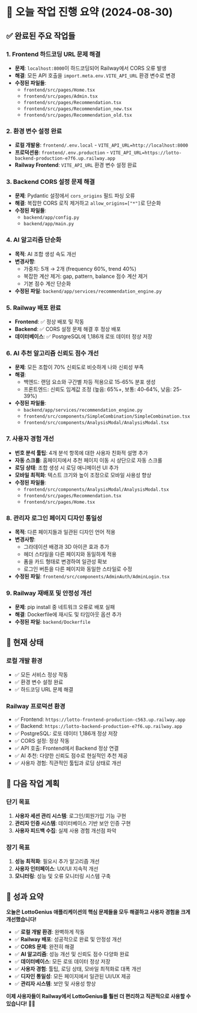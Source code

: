 # 🎯 오늘 작업 진행 요약 (2024-08-30)

## ✅ 완료된 주요 작업들

### 1. **Frontend 하드코딩 URL 문제 해결**
- **문제**: `localhost:8000`이 하드코딩되어 Railway에서 CORS 오류 발생
- **해결**: 모든 API 호출을 `import.meta.env.VITE_API_URL` 환경 변수로 변경
- **수정된 파일들**:
  - `frontend/src/pages/Home.tsx`
  - `frontend/src/pages/Admin.tsx`
  - `frontend/src/pages/Recommendation.tsx`
  - `frontend/src/pages/Recommendation_new.tsx`
  - `frontend/src/pages/Recommendation_old.tsx`

### 2. **환경 변수 설정 완료**
- **로컬 개발용**: `frontend/.env.local` - `VITE_API_URL=http://localhost:8000`
- **프로덕션용**: `frontend/.env.production` - `VITE_API_URL=https://lotto-backend-production-e7f6.up.railway.app`
- **Railway Frontend**: `VITE_API_URL` 환경 변수 설정 완료

### 3. **Backend CORS 설정 문제 해결**
- **문제**: Pydantic 설정에서 `cors_origins` 필드 파싱 오류
- **해결**: 복잡한 CORS 로직 제거하고 `allow_origins=["*"]`로 단순화
- **수정된 파일들**:
  - `backend/app/config.py`
  - `backend/app/main.py`

### 4. **AI 알고리즘 단순화**
- **목적**: AI 조합 생성 속도 개선
- **변경사항**:
  - 가중치: 5개 → 2개 (frequency 60%, trend 40%)
  - 복잡한 계산 제거: gap, pattern, balance 점수 계산 제거
  - 기본 점수 계산 단순화
- **수정된 파일**: `backend/app/services/recommendation_engine.py`

### 5. **Railway 배포 완료**
- **Frontend**: ✅ 정상 배포 및 작동
- **Backend**: ✅ CORS 설정 문제 해결 후 정상 배포
- **데이터베이스**: ✅ PostgreSQL에 1,186개 로또 데이터 정상 저장

### 6. **AI 추천 알고리즘 신뢰도 점수 개선**
- **문제**: 모든 조합이 70% 신뢰도로 비슷하게 나와 신뢰성 부족
- **해결**: 
  - 백엔드: 랜덤 요소와 구간별 차등 적용으로 15-65% 분포 생성
  - 프론트엔드: 신뢰도 임계값 조정 (높음: 65%+, 보통: 40-64%, 낮음: 25-39%)
- **수정된 파일들**:
  - `backend/app/services/recommendation_engine.py`
  - `frontend/src/components/SimpleCombination/SimpleCombination.tsx`
  - `frontend/src/components/AnalysisModal/AnalysisModal.tsx`

### 7. **사용자 경험 개선**
- **번호 분석 툴팁**: 4개 분석 항목에 대한 사용자 친화적 설명 추가
- **자동 스크롤**: 홈페이지에서 추천 페이지 이동 시 상단으로 자동 스크롤
- **로딩 상태**: 조합 생성 시 로딩 애니메이션 UI 추가
- **모바일 최적화**: 텍스트 크기와 높이 조정으로 모바일 사용성 향상
- **수정된 파일들**:
  - `frontend/src/components/AnalysisModal/AnalysisModal.tsx`
  - `frontend/src/pages/Recommendation.tsx`
  - `frontend/src/pages/Home.tsx`

### 8. **관리자 로그인 페이지 디자인 통일성**
- **목적**: 다른 페이지들과 일관된 디자인 언어 적용
- **변경사항**:
  - 그라데이션 배경과 3D 아이콘 효과 추가
  - 헤더 스타일을 다른 페이지와 동일하게 적용
  - 폼을 카드 형태로 변경하여 일관성 확보
  - 로그인 버튼을 다른 페이지와 동일한 스타일로 수정
- **수정된 파일**: `frontend/src/components/AdminAuth/AdminLogin.tsx`

### 9. **Railway 재배포 및 안정성 개선**
- **문제**: pip install 중 네트워크 오류로 배포 실패
- **해결**: Dockerfile에 재시도 및 타임아웃 옵션 추가
- **수정된 파일**: `backend/Dockerfile`

## 🚀 현재 상태

### **로컬 개발 환경**
- ✅ 모든 서비스 정상 작동
- ✅ 환경 변수 설정 완료
- ✅ 하드코딩 URL 문제 해결

### **Railway 프로덕션 환경**
- ✅ Frontend: `https://lotto-frontend-production-c563.up.railway.app`
- ✅ Backend: `https://lotto-backend-production-e7f6.up.railway.app`
- ✅ PostgreSQL: 로또 데이터 1,186개 정상 저장
- ✅ CORS 설정: 정상 작동
- ✅ API 호출: Frontend에서 Backend 정상 연결
- ✅ AI 추천: 다양한 신뢰도 점수로 현실적인 추천 제공
- ✅ 사용자 경험: 직관적인 툴팁과 로딩 상태로 개선

## 📝 다음 작업 계획

### **단기 목표**
1. **사용자 세션 관리 시스템**: 로그인/회원가입 기능 구현
2. **관리자 인증 시스템**: 데이터베이스 기반 보안 인증 구현
3. **사용자 피드백 수집**: 실제 사용 경험 개선점 파악

### **장기 목표**
1. **성능 최적화**: 필요시 추가 알고리즘 개선
2. **사용자 인터페이스**: UX/UI 지속적 개선
3. **모니터링**: 성능 및 오류 모니터링 시스템 구축

## 🎉 성과 요약

**오늘은 LottoGenius 애플리케이션의 핵심 문제들을 모두 해결하고 사용자 경험을 크게 개선했습니다!**

- ✅ **로컬 개발 환경**: 완벽하게 작동
- ✅ **Railway 배포**: 성공적으로 완료 및 안정성 개선
- ✅ **CORS 문제**: 완전히 해결
- ✅ **AI 알고리즘**: 성능 개선 및 신뢰도 점수 다양화 완료
- ✅ **데이터베이스**: 모든 로또 데이터 정상 저장
- ✅ **사용자 경험**: 툴팁, 로딩 상태, 모바일 최적화로 대폭 개선
- ✅ **디자인 통일성**: 모든 페이지에서 일관된 UI/UX 제공
- ✅ **관리자 시스템**: 보안 및 사용성 향상

**이제 사용자들이 Railway에서 LottoGenius를 훨씬 더 편리하고 직관적으로 사용할 수 있습니다!** 🎯✨
